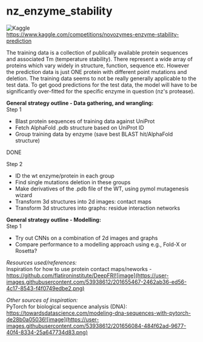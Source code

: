 # nz_enzyme_stability
![Kaggle](https://img.shields.io/badge/Kaggle-035a7d?style=for-the-badge&logo=kaggle&logoColor=white)  
https://www.kaggle.com/competitions/novozymes-enzyme-stability-prediction  

The training data is a collection of publically available protein sequences and associated Tm (temperature stability). There represent a wide array of proteins
which vary widely in structure, function, sequence etc. However the prediction data is just ONE protein with different point mutations and deletion.
The training data seems to not be really generally applicable to the test data. To get good predictions for the test data, the model will have to be significantly over-fitted
for the specific enzyme in question (nz's protease).

**General strategy outline - Data gathering, and wrangling:**  
Step 1
 - Blast protein sequences of training data against UniProt
 - Fetch AlphaFold .pdb structure based on UniProt ID
 - Group training data by enzyme (save best BLAST hit/AlphaFold structure)
 
DONE

Step 2  
 - ID the wt enzyme/protein in each group
 - Find single mutations deletion in these groups
 - Make derivatives of the .pdb file of the WT, using pymol mutagenesis wizard
 - Transform 3d structures into 2d images: contact maps
 - Transform 3d structures into graphs: residue interaction networks

**General strategy outline - Modelling:**  
 Step 1  
  - Try out CNNs on a combination of 2d images and graphs
  - Compare performance to a modelling approach using e.g., Fold-X or Rosetta?
 
*Resources used/references:*    
Inspiration for how to use protein contact maps/neworks - https://github.com/flatironinstitute/DeepFRI![image](https://user-images.githubusercontent.com/53938612/201655467-2462ab36-ed56-4c17-8543-f4f0749edbe2.png)

*Other sources of inspiration:*  
PyTorch for biological sequence analysis (DNA): https://towardsdatascience.com/modeling-dna-sequences-with-pytorch-de28b0a05036![image](https://user-images.githubusercontent.com/53938612/201656084-484f62ad-9677-40f4-8334-25a647734d83.png)

